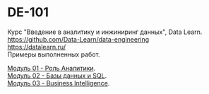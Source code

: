 # DE-101
Курс "Введение в аналитику и инжиниринг данных", Data Learn.  
https://github.com/Data-Learn/data-engineering  
https://datalearn.ru/  
Примеры выполненных работ.  

[Модуль 01 - Роль Аналитики](https://github.com/tatyana-br/DE-101/tree/main/Module01).  
[Модуль 02 - Базы данных и SQL](https://github.com/tatyana-br/DE-101/tree/main/Module02).  
[Модуль 03 - Business Intelligence](https://github.com/tatyana-br/DE-101/tree/main/Module03). 

